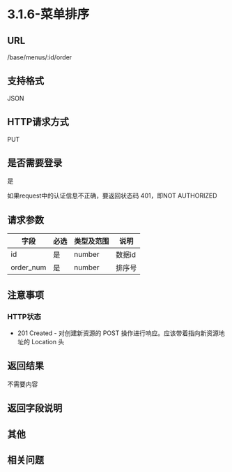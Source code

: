 # 3.1.6-菜单排序

## URL

/base/menus/:id/order

## 支持格式

JSON

## HTTP请求方式

PUT

## 是否需要登录

是

如果request中的认证信息不正确，要返回状态码 401，即NOT AUTHORIZED

## 请求参数

字段 | 必选 | 类型及范围 | 说明
----|------|----------|-------------
id              | 是   | number  | 数据id
order_num       | 是   | number  | 排序号

## 注意事项

### HTTP状态

- 201 Created - 对创建新资源的 POST 操作进行响应。应该带着指向新资源地址的 Location 头

## 返回结果

不需要内容

## 返回字段说明

## 其他

## 相关问题

